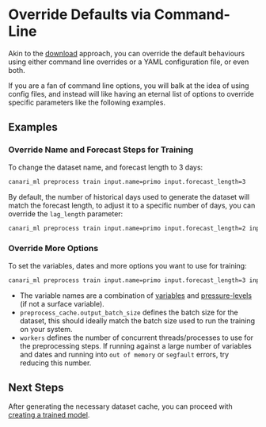 # Override Defaults via Command-Line

Akin to the [download](../download/index.md) approach, you can override the default behaviours using either command line overrides or a YAML configuration file, or even both.

If you are a fan of command line options, you will balk at the idea of using config files, and instead will like having an eternal list of options to override specific parameters like the following examples.

## Examples

### Override Name and Forecast Steps for Training

To change the dataset name, and forecast length to 3 days:

```bash
canari_ml preprocess train input.name=primo input.forecast_length=3
```

By default, the number of historical days used to generate the dataset will match the forecast length, to adjust it to a specific number of days, you can override the `lag_length` parameter:

```bash
canari_ml preprocess train input.name=primo input.forecast_length=2 input.lag_length=2
```

### Override More Options

To set the variables, dates and more options you want to use for training:

```bash
canari_ml preprocess train input.name=primo input.forecast_length=3 input.lag_length=2 input.vars.absolute="[ua500, ua700]" input.vars.anomaly="[zg500,zg700]" input.dates.train.start="[1979-01-05, 1979-01-20]" input.dates.train.end="[1979-01-15, 1979-01-25]" preprocess_cache.output_batch_size=4 workers=2
```

- The variable names are a combination of [variables](../download/index.md#variables) and [pressure-levels](../download/index.md#pressure-levels) (if not a surface variable).
- `preprocess_cache.output_batch_size` defines the batch size for the dataset, this should ideally match the batch size used to run the training on your system.
- `workers` defines the number of concurrent threads/processes to use for the preprocessing steps. If running against a large number of variables and dates and running into `out of memory` or `segfault` errors, try reducing this number.

## Next Steps

After generating the necessary dataset cache, you can proceed with [creating a trained model](../train/index.md).
